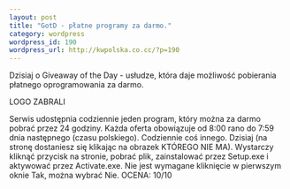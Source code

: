 ```yaml
--- 
layout: post
title: "GotD - płatne programy za darmo."
category: wordpress
wordpress_id: 190
wordpress_url: http://kwpolska.co.cc/?p=190
---
```

Dzisiaj o Giveaway of the Day - usłudze, która daje możliwość pobierania płatnego oprogramowania za darmo.

LOGO ZABRALI

Serwis udostępnia codziennie jeden program, który można za darmo pobrać przez 24 godziny. Każda oferta obowiązuje od 8:00 rano do 7:59 dnia następnego (czasu polskiego). Codziennie coś innego. Dzisiaj (na stronę dostaniesz się klikając na obrazek KTÓREGO NIE MA). Wystarczy kliknąć przycisk na stronie, pobrać plik, zainstalować przez Setup.exe i aktywować przez Activate.exe. Nie jest wymagane kliknięcie w pierwszym oknie Tak, można wybrać Nie.
OCENA: 10/10
